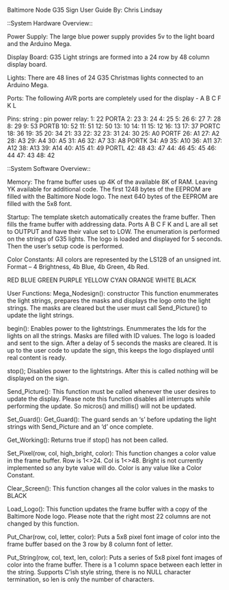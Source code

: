 Baltimore Node G35 Sign User Guide
By: Chris Lindsay

::System Hardware Overview::

Power Supply:
The large blue power supply provides 5v to the light board and the Arduino Mega.

Display Board:
G35 Light strings are formed into a 24 row by 48 column display board.

Lights:
There are 48 lines of 24 G35 Christmas lights connected to an Arduino Mega. 

Ports:
The following AVR ports are completely used for the display - A B C F K L

Pins:
string : pin
power relay: 
1: 22		PORTA
2: 23
3: 24
4: 25
5: 26
6: 27
7: 28
8: 29
9: 53		PORTB
10: 52
11: 51
12: 50
13: 10
14: 11
15: 12
16: 13
17: 37		PORTC
18: 36
19: 35
20: 34
21: 33
22: 32
23: 31
24: 30
25: A0		PORTF
26: A1
27: A2
28: A3
29: A4
30: A5
31: A6
32: A7
33: A8		PORTK
34: A9
35: A10
36: A11
37: A12
38: A13
39: A14
40: A15
41: 49		PORTL
42: 48
43: 47
44: 46
45: 45
46: 44
47: 43
48: 42

::System Software Overview::

Memory:
The frame buffer uses up 4K of the available 8K of RAM. Leaving YK available for additional code. The first 1248 bytes of the EEPROM are filled with the Baltimore Node logo. The next 640 bytes of the EEPROM are filled with the 5x8 font.

Startup:
The template sketch automatically creates the frame buffer. Then fills the frame buffer with addressing data. Ports A B C F K and L are all set to OUTPUT and have their value set to LOW. The enumeration is performed on the strings of G35 lights. The logo is loaded and displayed for 5 seconds. Then the user’s setup code is performed.

Color Constants:
All colors are represented by the LS12B of an unsigned int. Format – 4 Brightness, 4b Blue, 4b Green, 4b Red.

RED  BLUE  GREEN  PURPLE  YELLOW  CYAN  ORANGE  WHITE  BLACK

User Functions:
Mega_Nodesign(): constructor
This function enummerates the light strings, prepares the masks and displays the logo onto the light strings. The masks are cleared but the user must call Send_Picture() to update the light strings.

begin():
Enables power to the lightstrings. Enummerates the Ids for the lights on all the strings. Masks are filled with ID values. The logo is loaded and sent to the sign. After a delay of 5 seconds the masks are cleared. It is up to the user code to update the sign, this keeps the logo displayed until real content is ready.

stop();
Disables power to the lightstrings. After this is called nothing will be displayed on the sign.

Send_Picture():
This function must be called whenever the user desires to update the display. Please note this function disables all interrupts while performing the update. So micros() and millis() will not be updated.

Set_Guard(): Get_Guard():
The guard sends an ‘s’ before updating the light strings with Send_Picture and an ‘d’ once complete.

Get_Working():
Returns true if stop() has not been called.

Set_Pixel(row, col, high_bright, color):
This function changes a color value in the frame buffer. Row is 1<>24. Col is 1<>48. Bright is not currently implemented so any byte value will do. Color is any value like a Color Constant.

Clear_Screen():
This function changes all the color values in the masks to BLACK

Load_Logo():
This function updates the frame buffer with a copy of the Baltimore Node logo. Please note that the right most 22 columns are not changed by this function.

Put_Char(row, col, letter, color):
Puts a 5x8 pixel font image of color into the frame buffer based on the 3 row by 8 column font of letter. 

Put_String(row, col, text, len, color):
Puts a series of 5x8 pixel font images of color into the frame buffer. There is a 1 column space between each letter in the string. Supports C’ish style string, there is no NULL character termination, so len is only the number of characters.
